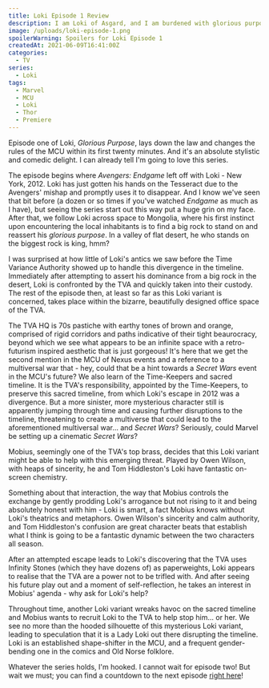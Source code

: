 ```yaml
---
title: Loki Episode 1 Review
description: I am Loki of Asgard, and I am burdened with glorious purpose.
image: /uploads/loki-episode-1.png
spoilerWarning: Spoilers for Loki Episode 1
createdAt: 2021-06-09T16:41:00Z
categories:
  - TV
series:
  - Loki
tags:
  - Marvel
  - MCU
  - Loki
  - Thor
  - Premiere
---
```


Episode one of Loki, _Glorious Purpose_, lays down the law and changes the rules of the MCU within its first twenty minutes. And it's an absolute stylistic and comedic delight. I can already tell I'm going to love this series.

<spoiler-warning>
<template>Spoilers for Loki Episode 1 and the MCU</template>
</spoiler-warning>

The episode begins where _Avengers: Endgame_ left off with Loki - New York, 2012. Loki has just gotten his hands on the Tesseract due to the Avengers' mishap and promptly uses it to disappear. And I know we've seen that bit before (a dozen or so times if you've watched _Endgame_ as much as I have), but seeing the series start out this way put a huge grin on my face. After that, we follow Loki across space to Mongolia, where his first instinct upon encountering the local inhabitants is to find a big rock to stand on and reassert his _glorious purpose_. In a valley of flat desert, he who stands on the biggest rock is king, hmm?

I was surprised at how little of Loki's antics we saw before the Time Variance Authority showed up to handle this divergence in the timeline. Immediately after attempting to assert his dominance from a big rock in the desert, Loki is confronted by the TVA and quickly taken into their custody. The rest of the episode then, at least so far as this Loki variant is concerned, takes place within the bizarre, beautifully designed office space of the TVA.

The TVA HQ is 70s pastiche with earthy tones of brown and orange, comprised of rigid corridors and paths indicative of their tight beaurocracy, beyond which we see what appears to be an infinite space with a retro-futurism inspired aesthetic that is just gorgeous! It's here that we get the second mention in the MCU of Nexus events and a reference to a multiversal war that - hey, could that be a hint towards a _Secret Wars_ event in the MCU's future? We also learn of the Time-Keepers and sacred timeline. It is the TVA's responsibility, appointed by the Time-Keepers, to preserve this sacred timeline, from which Loki's escape in 2012 was a divergence. But a more sinister, more mysterious character still is apparently jumping through time and causing further disruptions to the timeline, threatening to create a multiverse that could lead to the aforementioned multiversal war... and _Secret Wars_? Seriously, could Marvel be setting up a cinematic _Secret Wars_?

Mobius, seemingly one of the TVA's top brass, decides that this Loki variant might be able to help with this emerging threat. Played by Owen Wilson, with heaps of sincerity, he and Tom Hiddleston's Loki have fantastic on-screen chemistry.

<fountain-screenplay>
<template>
MOBIUS
Big metaphor guy. I love it. Makes you sound super smart.

LOKI
I am smart.

MOBIUS
I know.

LOKI
Okay.

MOBIUS
Okay.
</template>
</fountain-screenplay>

Something about that interaction, the way that Mobius controls the exchange by gently prodding Loki's arrogance but not rising to it and being absolutely honest with him - Loki is smart, a fact Mobius knows without Loki's theatrics and metaphors. Owen Wilson's sincerity and calm authority, and Tom Hiddleston's confusion are great character beats that establish what I think is going to be a fantastic dynamic between the two characters all season.

After an attempted escape leads to Loki's discovering that the TVA uses Infinity Stones (which they have dozens of) as paperweights, Loki appears to realise that the TVA are a power not to be trifled with. And after seeing his future play out and a moment of self-reflection, he takes an interest in Mobius' agenda - why ask for Loki's help?

<fountain-screenplay>
<template>
MOBIUS
The variant we're hunting is... you.

LOKI
I beg your pardon?
</template>
</fountain-screenplay>

Throughout time, another Loki variant wreaks havoc on the sacred timeline and Mobius wants to recruit Loki to the TVA to help stop him... or her. We see no more than the hooded silhouette of this mysterious Loki variant, leading to speculation that it is a Lady Loki out there disrupting the timeline. Loki is an established shape-shifter in the MCU, and a frequent gender-bending one in the comics and Old Norse folklore.

Whatever the series holds, I'm hooked. I cannot wait for episode two! But wait we must; you can find a countdown to the next episode [right here](/blog/countdown-to-loki-episode-2)!